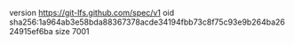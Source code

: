 version https://git-lfs.github.com/spec/v1
oid sha256:1a964ab3e58bda88367378acde34194fbb73c8f75c93e9b264ba2624915ef6ba
size 7001
